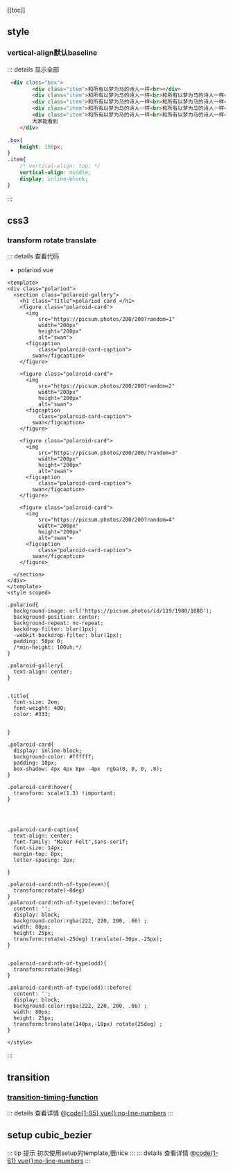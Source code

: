 [[toc]]
## style
### vertical-align默认baseline
::: details 显示全部
```html
 <div class="box">
        <div class="item">和所有以梦为马的诗人一样<br></div>
        <div class="item">和所有以梦为马的诗人一样<br>和所有以梦为马的诗人一样<br></div>
        <div class="item">和所有以梦为马的诗人一样<br>和所有以梦为马的诗人一样<br></div>
        <div class="item">和所有以梦为马的诗人一样<br>和所有以梦为马的诗人一样<br></div>
        <div class="item">和所有以梦为马的诗人一样<br>和所有以梦为马的诗人一样<br>和所有以梦为马的诗人一样<br></div>
        大家能看到
    </div>
```
```css
.box{
    height: 100px;
}
.item{
    /* vertical-align: top; */
    vertical-align: middle;
    display: inline-block;
}
```
:::

## css3
### transform rotate translate
::: details 查看代码
- polariod.vue
```vue
<template>
<div class="polariod">
  <section class="polaroid-gallery">
    <h1 class="title">polariod card </h1>
    <figure class="polaroid-card">
      <img
          src="https://picsum.photos/200/200?random=1"
          width="200px"
          height="200px"
          alt="swan">
      <figcaption
          class="polaroid-card-caption">
        swan</figcaption>
    </figure>

    <figure class="polaroid-card">
      <img
          src="https://picsum.photos/200/200?random=2"
          width="200px"
          height="200px"
          alt="swan">
      <figcaption
          class="polaroid-card-caption">
        swan</figcaption>
    </figure>

    <figure class="polaroid-card">
      <img
          src="https://picsum.photos/200/200/?random=3"
          width="200px"
          height="200px"
          alt="swan">
      <figcaption
          class="polaroid-card-caption">
        swan</figcaption>
    </figure>

    <figure class="polaroid-card">
      <img
          src="https://picsum.photos/200/200?random=4"
          width="200px"
          height="200px"
          alt="swan">
      <figcaption
          class="polaroid-card-caption">
        swan</figcaption>
    </figure>

  </section>
</div>
</template>
<style scoped>

.polariod{
  background-image: url('https://picsum.photos/id/119/1980/1080');
  background-position: center;
  background-repeat: no-repeat;
  backdrop-filter: blur(1px);
  -webkit-backdrop-filter: blur(1px);
  padding: 50px 0;
  /*min-height: 100vh;*/
}

.polaroid-gallery{
  text-align: center;
}


.title{
  font-size: 2em;
  font-weight: 400;
  color: #333;


}

.polaroid-card{
  display: inline-block;
  background-color: #ffffff;
  padding: 10px;
  box-shadow: 4px 4px 8px -4px  rgba(0, 0, 0, .8);
}

.polaroid-card:hover{
  transform: scale(1.3) !important;
}




.polaroid-card-caption{
  text-align: center;
  font-family: "Maker Felt",sans-serif;
  font-size: 14px;
  margin-top: 8px;
  letter-spacing: 2px;

}

.polaroid-card:nth-of-type(even){
  transform:rotate(-8deg)
}
.polaroid-card:nth-of-type(even)::before{
  content: '';
  display: block;
  background-color:rgba(222, 220, 200, .66) ;
  width: 80px;
  height: 25px;
  transform:rotate(-25deg) translate(-30px,-25px);
}


.polaroid-card:nth-of-type(odd){
  transform:rotate(9deg)
}

.polaroid-card:nth-of-type(odd)::before{
  content: '';
  display: block;
  background-color:rgba(222, 220, 200, .66) ;
  width: 80px;
  height: 25px;
  transform:translate(140px,-18px) rotate(25deg) ;
}

</style>
```
:::
<ClientOnly>
<polariod></polariod>
</ClientOnly>

## transition
### [transition-timing-function](https://developer.mozilla.org/zh-CN/docs/Web/CSS/transition-timing-function)
::: details 查看详情
@[code{1-95} vue{}:no-line-numbers](../.vuepress/components/collections/css3/transition_timing_function.vue)
:::
<ClientOnly>
<transition-timing-function></transition-timing-function>
</ClientOnly>  

## setup cubic_bezier 
::: tip 提示
初次使用setup的template,很nice
:::
::: details 查看详情
@[code{1-61} vue{}:no-line-numbers](../.vuepress/components/collections/css3/cubic_bezier.vue)
:::
<ClientOnly>
<cubic-bezier></cubic-bezier>
</ClientOnly>